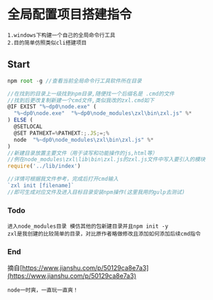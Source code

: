# 全局配置项目搭建指令
```
1.windows下构建一个自己的全局命令行工具
2.目的简单仿照类似cli搭建项目
```
## Start
```js
npm root -g //查看当前全局命令行工具软件所在目录

//在找到的目录上一级找到npm目录,随便找一个后缀名是 .cmd的文件
//找到后更改复制新建一个cmd文件,类似我改的zxl.cmd如下
@IF EXIST "%~dp0\node.exe" (
  "%~dp0\node.exe"  "%~dp0\node_modules\zxl\bin\zxl.js" %*
) ELSE (
  @SETLOCAL
  @SET PATHEXT=%PATHEXT:;.JS;=;%
  node  "%~dp0\node_modules\zxl\bin\zxl.js" %*
)
//新建目录放置主要文件（用于读写和功能操作的js,html等）
//例在node_modules\zxl\lib\bin\zxl.js的zxl.js文件中写入要引入的模块
require('../lib/index')

//详情可根据我文件参考，完成后打开cmd输入
`zxl init [filename]`
//即可生成对应文件及进入目标目录安装npm操作(这里我用的gulp去测试)
```

### Todo
```
进入node_modules目录 模仿其他的包新建目录并且npm init -y
zxl是我创建的比较简单的目录，对比原作者略做修改且添加如何添加后续cmd指令
```

### End
摘自[https://www.jianshu.com/p/50129ca8e7a3](https://www.jianshu.com/p/50129ca8e7a3)
```
node一时爽，一直玩一直爽！
```